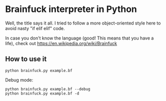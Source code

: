 # Brainfuck interpreter in Python

Well, the title says it all. I tried to follow a more object-oriented style here to avoid nasty "if elif elif" code.

In case you don't know the language (good! This means that you have a life), check out https://en.wikipedia.org/wiki/Brainfuck

## How to use it

`python brainfuck.py example.bf`

Debug mode:

`python brainfuck.py example.bf --debug`<br>
`python brainfuck.py example.bf -d`
